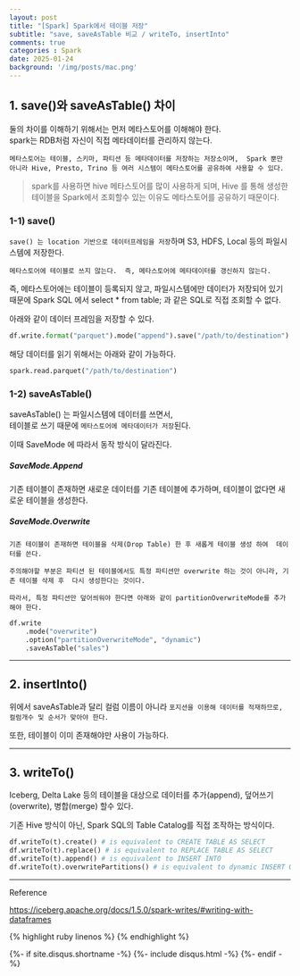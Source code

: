 ```yaml
---
layout: post
title: "[Spark] Spark에서 테이블 저장"
subtitle: "save, saveAsTable 비교 / writeTo, insertInto" 
comments: true
categories : Spark
date: 2025-01-24
background: '/img/posts/mac.png'
---
```


## 1. save()와 saveAsTable() 차이   

둘의 차이를 이해하기 위해서는 먼저 메타스토어를 이해해야 한다.     
spark는 RDB처럼 자신이 직접 메타데이터를 관리하지 않는다.     

`메타스토어는 테이블, 스키마, 파티션 등 메타데이터를 저장하는 저장소이며, 
    Spark 뿐만 아니라 Hive, Presto, Trino 등 여러 시스템이 메타스토어를 공유하여 사용할 수 있다.`  

> spark를 사용하면 hive 메타스토어를 많이 사용하게 되며, Hive 를 통해 생성한 테이블을 
Spark에서 조회할수 있는 이유도 메타스토어를 공유하기 때문이다.   



### 1-1) save()

`save() 는 location 기반으로 데이터프레임을 저장`하며 S3, HDFS, Local 등의 
파일시스템에 저장한다.   

`메타스토어에 테이블로 쓰지 않는다. 
즉, 메타스토어에 메타데이터를 갱신하지 않는다.`   

즉, 메타스토어에는 테이블이 등록되지 않고, 파일시스템에만 데이터가 저장되어 있기 때문에 
Spark SQL 에서 select * from table; 과 같은 SQL로 직접 조회할 수 없다.   

아래와 같이 데이터 프레임을 저장할 수 있다.   

```python   
df.write.format("parquet").mode("append").save("/path/to/destination")
```

해당 데이터를 읽기 위해서는 아래와 같이 가능하다.   

```python
spark.read.parquet("/path/to/destination")   
```


### 1-2) saveAsTable()   

saveAsTable() 는 파일시스템에 데이터를 쓰면서,  
테이블로 쓰기 때문에 `메타스토어에 메타데이터가 저장`된다.   

이때 SaveMode 에 따라서 동작 방식이 달라진다.   

##### SaveMode.Append

기존 테이블이 존재하면 새로운 데이터를 기존 테이블에 추가하며, 테이블이 없다면 
새로운 테이블을 생성한다.   

##### SaveMode.Overwrite   

`기존 테이블이 존재하면 테이블을 삭제(Drop Table) 한 후 새롭게 테이블 생성 하여 
데이터를 쓴다.`   

`주의해야할 부분은 파티션 된 테이블에서도 특정 파티션만 overwrite 하는 것이 아니라, 기존 테이블 삭제 후 
다시 생성한다는 것이다.`   

`따라서, 특정 파티션만 덮어씌워야 한다면 아래와 같이 partitionOverwriteMode를 추가해야 한다.`   

```python
df.write
    .mode("overwrite")
    .option("partitionOverwriteMode", "dynamic") 
    .saveAsTable("sales")   
```    

- - -    


## 2. insertInto()   

위에서 saveAsTable과 달리 컬럼 이름이 아니라 `포지션을 이용해 데이터를 적재하므로, 
    컬럼개수 및 순서가 맞아야 한다.`      

또한, 테이블이 이미 존재해야만 사용이 가능하다.   

- - - 

## 3. writeTo()   

Iceberg, Delta Lake 등의 테이블을 대상으로 데이터를 추가(append), 덮어쓰기(overwrite), 병합(merge) 
    할수 있다.   

기존 Hive 방식이 아닌, Spark SQL의 Table Catalog를 직접 조작하는 방식이다.   

```python
df.writeTo(t).create() # is equivalent to CREATE TABLE AS SELECT
df.writeTo(t).replace() # is equivalent to REPLACE TABLE AS SELECT
df.writeTo(t).append() # is equivalent to INSERT INTO
df.writeTo(t).overwritePartitions() # is equivalent to dynamic INSERT OVERWRITE
```

- - -

Reference

<https://iceberg.apache.org/docs/1.5.0/spark-writes/#writing-with-dataframes>   

{% highlight ruby linenos %}
{% endhighlight %}


{%- if site.disqus.shortname -%}
    {%- include disqus.html -%}
{%- endif -%}







